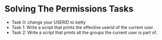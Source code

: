 # Solving The Permissions Tasks
* Task 0: change your USERID to betty
* Task 1: Write a script that prints the effective userid of the current user.
* Task 2: Write a script that prints all the groups the current user is part of.
